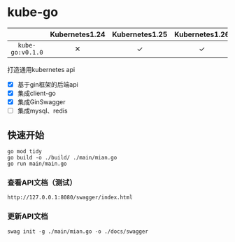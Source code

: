 # kube-go

|                  | Kubernetes1.24 | Kubernetes1.25 | Kubernetes1.26 | Kubernetes1.27 | Kubernetes1.28 | Kubernetes1.29 | Kubernetes1.30 |
|:----------------:|:--------------:|:--------------:|:--------------:|:--------------:|:--------------:|:--------------:|:--------------:|
| `kube-go:v0.1.0` |       ✕        |       ✓        |       ✓        |       ✓        |       ✓        |       ✓        |       ✓        |


打造通用kubernetes api

- [x] 基于gin框架的后端api
- [x] 集成client-go
- [x] 集成GinSwagger
- [ ] 集成mysql、redis

## 快速开始

```shell
go mod tidy
go build -o ./build/ ./main/mian.go
go run main/main.go
```

### 查看API文档（测试）
`http://127.0.0.1:8080/swagger/index.html`
### 更新API文档
```shell
swag init -g ./main/mian.go -o ./docs/swagger
```